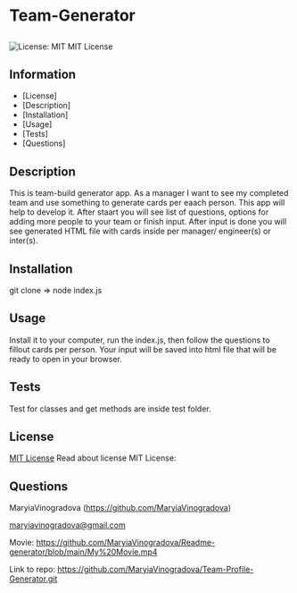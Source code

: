 # Team-Generator 

  ## 
  ![License: MIT](https://img.shields.io/badge/License-MIT-yellow.svg)
  MIT License
  ## Information
  - [License] 
  - [Description] 
  - [Installation] 
  - [Usage] 
  - [Tests] 
  - [Questions] 

  ## Description
  This is team-build generator app. As a manager I want to see my completed team and use something to generate cards per eaach person. This app will help to develop it. After staart you will see list of questions, options for adding more people to your team or finish input. After input is done you will see generated HTML file with cards inside per manager/ engineer(s) or inter(s). 

  ## Installation
  git clone => node index.js

  ## Usage
  Install it to your computer, run the index.js, then follow the questions to fillout cards per person. Your input will be saved into html file that will be ready to open in your browser.

  ## Tests
  Test for classes and get methods are inside test folder.

  ## License
  [MIT License](https://opensource.org/licenses/MIT)
  Read about license MIT License:

  ## Questions
  MaryiaVinogradova (https://github.com/MaryiaVinogradova)

  maryiavinogradova@gmail.com




  Movie:
  https://github.com/MaryiaVinogradova/Readme-generator/blob/main/My%20Movie.mp4

  Link to repo:
  https://github.com/MaryiaVinogradova/Team-Profile-Generator.git
